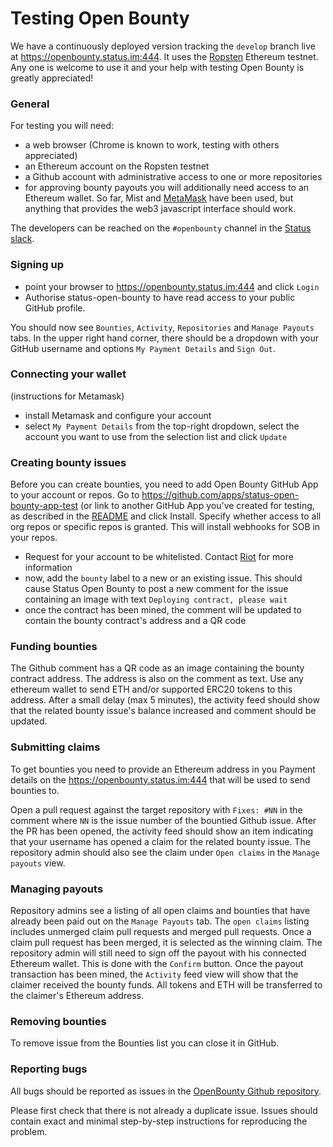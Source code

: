 # Testing Open Bounty

We have a continuously deployed version tracking the `develop` branch live at https://openbounty.status.im:444. It uses the [Ropsten](https://ropsten.io/) Ethereum testnet. Any one is welcome to use it and your help with testing Open Bounty is greatly appreciated!

### General

For testing you will need:
* a web browser (Chrome is known to work, testing with others appreciated)
* an Ethereum account on the Ropsten testnet
* a Github account with administrative access to one or more repositories
* for approving bounty payouts you will additionally need access to an Ethereum wallet. So far, Mist and [MetaMask](https://metamask.io/) have been used, but anything that provides the web3 javascript interface should work.

The developers can be reached on the `#openbounty` channel in the [Status slack](http://slack.status.im/).

### Signing up

* point your browser to https://openbounty.status.im:444 and click `Login`
* Authorise status-open-bounty to have read access to your public GitHub profile.

You should now see `Bounties`, `Activity`, `Repositories` and `Manage Payouts` tabs. In the upper right hand corner, there should be a dropdown with your GitHub username and options `My Payment Details` and `Sign Out`.


### Connecting your wallet

(instructions for Metamask)
* install Metamask and configure your account
* select `My Payment Details` from the top-right dropdown, select the account you want to use from the selection list and click `Update`


### Creating bounty issues

Before you can create bounties, you need to add Open Bounty GitHub App to your account or repos. Go to https://github.com/apps/status-open-bounty-app-test (or link to another GitHub App you've created for testing, as described in the [README](README.md) and click Install. Specify whether access to all org repos or specific repos is granted. This will install webhooks for SOB in your repos.

* Request for your account to be whitelisted. Contact [Riot](https://chat.status.im) for more information
* now, add the `bounty` label to a new or an existing issue. This should cause Status Open Bounty to post a new comment for the issue containing an image with text `Deploying contract, please wait`
* once the contract has been mined, the comment will be updated to contain the bounty contract's address and a QR code


### Funding bounties

The Github comment has a QR code as an image containing the bounty contract address. The address is also on the comment as text. Use any ethereum wallet to send ETH and/or supported ERC20 tokens to this address. After a small delay (max 5 minutes), the activity feed should show that the related bounty issue's balance increased and comment should be updated.

### Submitting claims

To get bounties you need to provide an Ethereum address in you Payment details on the https://openbounty.status.im:444 that will be used to send bounties to.

Open a pull request against the target repository with `Fixes: #NN` in the comment where `NN` is the issue number of the bountied Github issue. After the PR has been opened, the activity feed should show an item indicating that your username has opened a claim for the related bounty issue. The repository admin should also see the claim under `Open claims` in the `Manage payouts` view.

### Managing payouts

Repository admins see a listing of all open claims and bounties that have already been paid out on the `Manage Payouts` tab. The `open claims` listing includes unmerged claim pull requests and merged pull requests. Once a claim pull request has been merged, it is selected as the winning claim. The repository admin will still need to sign off the payout with his connected Ethereum wallet. This is done with the `Confirm` button. Once the payout transaction has been mined, the `Activity` feed view will show that the claimer received the bounty funds. All tokens and ETH will be transferred to the claimer's Ethereum address.

### Removing bounties

To remove issue from the Bounties list you can close it in GitHub.  

### Reporting bugs

All bugs should be reported as issues in the [OpenBounty Github repository](https://github.com/status-im/open-bounty/issues).

Please first check that there is not already a duplicate issue. Issues should contain exact and minimal step-by-step instructions for reproducing the problem.
